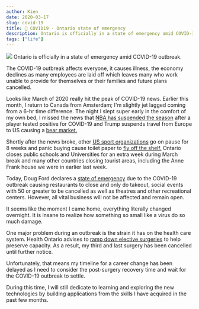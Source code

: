 ```yaml
---
author: Kien
date: 2020-03-17
slug: covid-19
title: 🏥 COVID19 - Ontario state of emergency
description: Ontario is officially in a state of emergency amid COVID-19 outbreak. All elective surgeries have been cancelled.
tags: ["life"]
---
```


![](https://images.unsplash.com/photo-1567427018141-0584cfcbf1b8?ixlib=rb-1.2.1&ixid=eyJhcHBfaWQiOjEyMDd9&auto=format&fit=crop&w=1350&q=80)
Ontario is officially in a state of emergency amid COVID-19 outbreak.

The COVID-19 outbreak affects everyone, it causes illness, the economy declines as many employees are laid off which leaves many who work unable to provide for themselves or their families and future plans cancelled.

Looks like March of 2020 really hit the peak of COVID-19 news. Earlier this month, I return to Canada from Amsterdam; I'm slightly jet lagged coming from a 6-hr time difference. The night I slept super early in the comfort of my own bed, I missed the news that <a href="https://www.cbssports.com/nba/news/coronavirus-what-to-know-as-nba-suspends-season-after-rudy-gobert-tests-positive-for-covid-19/" target="_blank">NBA has suspended the season</a> after a player tested positive for COVID-19 and Trump suspends travel from Europe to US causing a <a href="https://www.cnn.com/2020/03/11/investing/stock-futures-coronavirus-trump/index.html" target="_blank">bear market.</a>

Shortly after the news broke, other <a href="https://www.cbssports.com/general/news/coronavirus-live-updates-japan-olympic-committee-deputy-head-has-covid-19-kentucky-derby-postponed/live/" target="\_blank">US sport organizations</a> go on pause for 8 weeks and panic buying cause toilet paper to <a href="https://globalnews.ca/news/6651464/covid-19-panic-buying-shortages/" target="_blank">fly off the shelf.</a> Ontario closes public schools and Universities for an extra week during March break and many other countries closing tourist areas, including the Anne Frank house we were in earlier last week.

Today, Doug Ford declares a <a href="https://www.cbc.ca/news/canada/toronto/coronavirus-covid-19-ontario-tuesday-1.5500006" target="_blank">state of emergency</a> due to the COVID-19 outbreak causing restaurants to close and only do takeout, social events with 50 or greater to be cancelled as well as theatres and other recreational centers. However, all vital business will not be affected and remain open.

It seems like the moment I came home, everything literally changed overnight. It is insane to realize how something so small like a virus do so much damage.

One major problem during an outbreak is the strain it has on the health care system. Health Ontario advises to <a href="https://globalnews.ca/news/6680786/ontario-hospitals-coronavirus-elective-surgeries/" target="_blank">ramp down elective surgeries</a> to help preserve capacity. As a result, my third and last surgery has been cancelled until further notice.

Unfortunately, that means my timeline for a career change has been delayed as I need to consider the post-surgery recovery time and wait for the COVID-19 outbreak to settle.

During this time, I will still dedicate to learning and exploring the new technologies by building applications from the skills I have acquired in the past few months.
